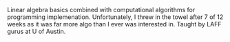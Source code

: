 Linear algebra basics combined with computational algorithms for programming implemenation. Unfortunately, I threw in the towel after 7 of 12 weeks as it was far more algo than I ever was interested in.  Taught by LAFF gurus at U of Austin.